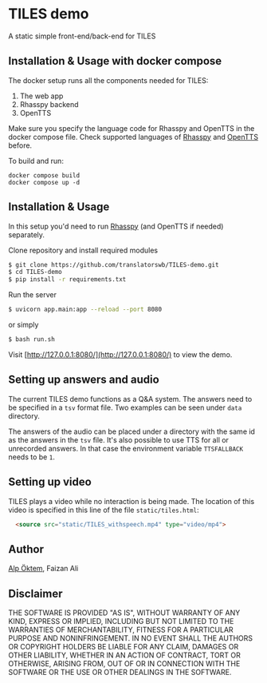 # TILES demo

A static simple front-end/back-end for TILES

## Installation & Usage with docker compose

The docker setup runs all the components needed for TILES: 

1. The web app
2. Rhasspy backend
3. OpenTTS

Make sure you specify the language code for Rhasspy and OpenTTS in the docker compose file. Check supported languages of [Rhasspy](https://rhasspy.readthedocs.io/en/latest/#supported-languages) and [OpenTTS](https://github.com/synesthesiam/opentts) before. 

To build and run:

```
docker compose build
docker compose up -d
```

## Installation & Usage

In this setup you'd need to run [Rhasspy](https://rhasspy.readthedocs.io/en/latest/installation/) (and OpenTTS if needed) separately. 

Clone repository and install required modules
```bash
$ git clone https://github.com/translatorswb/TILES-demo.git
$ cd TILES-demo
$ pip install -r requirements.txt
```

Run the server

```bash
$ uvicorn app.main:app --reload --port 8080
```

or simply
```bash
$ bash run.sh
```

Visit [http://127.0.0.1:8080/](http://127.0.0.1:8080/) to view the demo.

## Setting up answers and audio

The current TILES demo functions as a Q&A system. The answers need to be specified in a `tsv` format file. Two examples can be seen under `data` directory.

The answers of the audio can be placed under a directory with the same id as the answers in the `tsv` file. It's also possible to use TTS for all or unrecorded answers. In that case the environment variable `TTSFALLBACK` needs to be `1`. 

## Setting up video

TILES plays a video while no interaction is being made. The location of this video is specified in this line of the file `static/tiles.html`:

```html
  <source src="static/TILES_withspeech.mp4" type="video/mp4">
```

## Author

[Alp Öktem](https://alpoktem.github.io), Faizan Ali

## Disclaimer

THE SOFTWARE IS PROVIDED "AS IS", WITHOUT WARRANTY OF ANY KIND, EXPRESS OR IMPLIED, INCLUDING BUT NOT LIMITED TO THE WARRANTIES OF MERCHANTABILITY, FITNESS FOR A PARTICULAR PURPOSE AND NONINFRINGEMENT. IN NO EVENT SHALL THE AUTHORS OR COPYRIGHT HOLDERS BE LIABLE FOR ANY CLAIM, DAMAGES OR OTHER LIABILITY, WHETHER IN AN ACTION OF CONTRACT, TORT OR OTHERWISE, ARISING FROM, OUT OF OR IN CONNECTION WITH THE SOFTWARE OR THE USE OR OTHER DEALINGS IN THE SOFTWARE.
